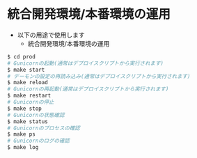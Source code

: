 # 統合開発環境/本番環境の運用

- 以下の用途で使用します
    - 統合開発環境/本番環境の運用

```bash
$ cd prod
# Gunicornの起動(通常はデプロイスクリプトから実行されます)
$ make start
# デーモンの設定の再読み込み(通常はデプロイスクリプトから実行されます)
$ make reload
# Gunicornの再起動(通常はデプロイスクリプトから実行されます)
$ make restart
# Gunicornの停止
$ make stop
# Gunicornの状態確認
$ make status
# Gunicornのプロセスの確認
$ make ps
# Gunicornのログの確認
$ make log
```
